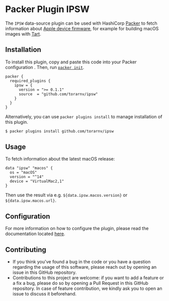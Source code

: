 # Packer Plugin IPSW

The `IPSW` data-source plugin can be used with HashiCorp [Packer](https://www.packer.io)
to fetch information about [Apple device firmware](https://en.wikipedia.org/wiki/IPSW),
for example for building macOS images with [Tart](https://github.com/cirruslabs/packer-plugin-tart).

## Installation

To install this plugin, copy and paste this code into your Packer configuration .
Then, run [`packer init`](https://www.packer.io/docs/commands/init).

```hcl
packer {
  required_plugins {
    ipsw = {
      version = ">= 0.1.1"
      source  = "github.com/torarnv/ipsw"
    }
  }
}
```

Alternatively, you can use `packer plugins install` to manage installation of this plugin.

```sh
$ packer plugins install github.com/torarnv/ipsw
```

## Usage

To fetch information about the latest macOS release:

```hcl
data "ipsw" "macos" {
  os = "macOS"
  version = "^14"
  device = "VirtualMac2,1"
}
```

Then use the result via e.g. `${data.ipsw.macos.version}` or `${data.ipsw.macos.url}`.

## Configuration

For more information on how to configure the plugin, please read the
documentation located [here](https://developer.hashicorp.com/packer/plugins/datasources/ipsw).

## Contributing

* If you think you've found a bug in the code or you have a question regarding
  the usage of this software, please reach out by opening an issue in
  this GitHub repository.
* Contributions to this project are welcome: if you want to add a feature or a
  fix a bug, please do so by opening a Pull Request in this GitHub repository.
  In case of feature contribution, we kindly ask you to open an issue to
  discuss it beforehand.
